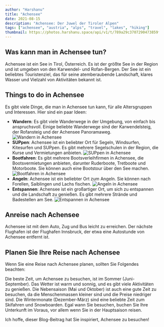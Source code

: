 ```yaml
---
author: "Harshanu"
title: "Achensee"
date: 2021-08-15
description: "Achensee: Der Juwel der Tiroler Alpen"
tags: ["achensee", "austria", "alps", "travel", "lakes", "hiking"]
thumbnail: https://photos.harshanu.space/api/v1/t/789a29c3707290473859fb626e15c142aaa9b8f4/081gaa0s/fit_2048
---
```


## Was kann man in Achensee tun?
Achensee ist ein See in Tirol, Österreich. Es ist der größte See in der Region und ist umgeben von den Karwendel- und Rofan-Bergen. Der See ist ein beliebtes Touristenziel, das für seine atemberaubende Landschaft, klares Wasser und Vielzahl von Aktivitäten bekannt ist.

## Things to do in Achensee

Es gibt viele Dinge, die man in Achensee tun kann, für alle Altersgruppen und Interessen. Hier sind ein paar Ideen:

* **Wandern**: Es gibt viele Wanderwege in der Umgebung, von einfach bis anspruchsvoll. Einige beliebte Wanderwege sind der Karwendelsteig, der Rofansteig und der Achensee Panoramaweg.
![Wandern in Achensee](https://lh3.googleusercontent.com/bip/APOwr83aDMQix9j4E7ao-klkA44j21r9ezNFMpnQv0v4q1OLJnnMa9HFIyVqON8k9vD_icWMaqahNvDE51Plj2dl4Ke1hEAGWD1cmaOcrgZHJl5T6nV-50Odf2BKPY9kWSBNg9ZCdWF7pELFx_b3z6O-ZBGyDVlfHA=w250-h200-p)
* **SUPpen**: Achensee ist ein beliebter Ort für Segeln, Windsurfen, Kitesurfen und SUPpen. Es gibt mehrere Segelschulen in der Region, die Kurse und Vermietungen anbieten.
![SUPpen in Achensee](https://photos.harshanu.space/api/v1/t/9a131029b8e7401f037d2eea1f40964bf8638de0/081gaa0s/fit_2048)
* **Bootfahren**: Es gibt mehrere Bootsverleihfirmen in Achensee, die Bootsvermietungen anbieten, darunter Ruderboote, Tretboote und Motorboote. Sie können auch eine Bootstour über den See machen.
![Bootfahren in Achensee](https://lh3.googleusercontent.com/bip/APOwr82vrl5zjE37KQkZYcof9u4BJ4xi6a5vmcr2NXpkYFBCUckjXljMiMyDtRzOMVYGO-XiEd4sBdlj-h6JnXDa8fPJv4V_Ed-lfSSmBel6zGd_8iUOAW6NEkjXtQEUkzfnZ6Og-rpfYjtsqC8VQwo=w250-h200-p)
* **Angeln**: Achensee ist ein beliebter Ort zum Angeln. Sie können nach Forellen, Saiblingen und Lachs fischen.
![Angeln in Achensee](https://lh3.googleusercontent.com/bip/APOwr81igBklmkOJhjLjcqBrEKjnYRY6qgiWt0YE-ZW9tiBxxifRntVDMGObw874BnSlhWk0GcX3U43UARPQa95PR2Mv6zfiXYhzPOKmA9ChsDgFM9Tiu9CcQM1Yd9U28y8LLhTBUnwDvTxuold8tgUE7ssn=w250-h200-p)
* **Entspannen**: Achensee ist ein großartiger Ort, um sich zu entspannen und die Landschaft zu genießen. Es gibt mehrere Strände und Badestellen am See.
![Entspannen in Achensee](https://photos.harshanu.space/api/v1/t/ad8b6273de9bd094194ddc4b4d7ea620491ebb85/081gaa0s/fit_2048)

## Anreise nach Achensee

Achensee ist mit dem Auto, Zug und Bus leicht zu erreichen. Der nächste Flughafen ist der Flughafen Innsbruck, der etwa eine Autostunde von Achensee entfernt ist.

## Planen Sie Ihre Reise nach Achensee

Wenn Sie eine Reise nach Achensee planen, sollten Sie Folgendes beachten:

Die beste Zeit, um Achensee zu besuchen, ist im Sommer (Juni-September). Das Wetter ist warm und sonnig, und es gibt viele Aktivitäten zu genießen.
Die Nebensaison (Mai und Oktober) ist auch eine gute Zeit zu besuchen, da die Menschenmassen kleiner sind und die Preise niedriger sind.
Die Wintermonate (Dezember-März) sind eine beliebte Zeit zum Skifahren und Snowboarden.
Egal wann Sie besuchen, buchen Sie Ihre Unterkunft im Voraus, vor allem wenn Sie in der Hauptsaison reisen.


Ich hoffe, dieser Blog-Beitrag hat Sie inspiriert, Achensee zu besuchen!